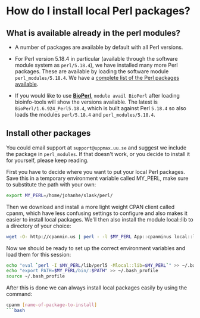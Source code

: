 # How do I install local Perl packages?

## What is available already in the perl modules?

- A number of packages are available by default with all Perl versions.

- For Perl version 5.18.4 in particular (available through the software module system as `perl/5.18.4`), we have installed many more Perl packages. These are available by loading the software module `perl_modules/5.18.4`. We have a [complete list of the Perl packages available](perl.md#perl-module-search-on-perl_modules5262rackham).

- If you would like to use [**BioPerl**](https://bioperl.org/), `module avail BioPerl` after loading bioinfo-tools will show the versions available. The latest is `BioPerl/1.6.924_Perl5.18.4`, which is built against Perl `5.18.4` so also loads the modules `perl/5.18.4` and `perl_modules/5.18.4`.

## Install other packages

You could email support at `support@uppmax.uu.se` and suggest we include the package in `perl_modules`. If that doesn't work, or you decide to install it for yourself, please keep reading.

First you have to decide where you want to put your local Perl packages. Save this in a temporary environment variable called MY_PERL, make sure to substitute the path with your own:

```bash
export MY_PERL=/home/johanhe/slask/perl/
```

Then we download and install a more light weight CPAN client called cpanm, which have less confusing settings to configure and also makes it easier to install local packages. We'll then also install the module local::lib to a directory of your choice:

```bash
wget -O- http://cpanmin.us | perl - -l $MY_PERL App::cpanminus local::lib
```

Now we should be ready to set up the correct environment variables and load them for this session:

```bash
echo "eval `perl -I $MY_PERL/lib/perl5 -Mlocal::lib=$MY_PERL`" >> ~/.bash_profile 
echo "export PATH=$MY_PERL/bin/:$PATH" >> ~/.bash_profile 
source ~/.bash_profile
```

After this is done we can always install local packages easily by using the command:

```bash
cpanm [name-of-package-to-install]
```bash
